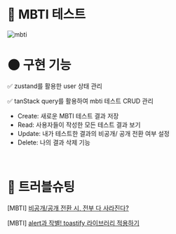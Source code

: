 # 📁 MBTI 테스트

![mbti](https://github.com/user-attachments/assets/71b261d4-6a19-4402-a339-3ebeba40f430)

# 🌑 구현 기능

✅ zustand를 활용한 user 상태 관리

✅ tanStack query를 활용하여 mbti 테스트 CRUD 관리

- Create: 새로운 MBTI 테스트 결과 저장
- Read: 사용자들이 작성한 모든 테스트 결과 보기
- Update: 내가 테스트한 결과의 비공개/ 공개 전환 여부 설정
- Delete: 나의 결과 삭제 기능

<br>

# 🚀 트러블슈팅

[MBTI] [비공개/공개 전환 시, 전부 다 사라진다?](https://izzie-note.tistory.com/148)

[MBTI] [alert과 작별! toastify 라이브러리 적용하기](https://izzie-note.tistory.com/150)

<br>
